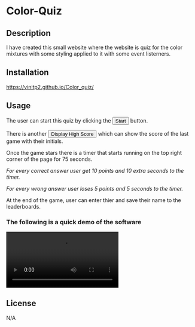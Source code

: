 # Color-Quiz

## Description

I have created this small website where the website is quiz for the color mixtures with some styling applied to it with some event listerners.

## Installation
https://vinitp2.github.io/Color_quiz/

## Usage

The user can start this quiz by clicking the <button> Start </button> button.

There is another <button> Display High Score </button> which can show the score of the last game with their initials.

Once the game stars there is a timer that starts running on the top right corner of the page for 75 seconds.
<p>
<I>For every correct answer user get 10 points and 10 extra seconds to the timer.</I>
</p>
<p>
<I>For every wrong answer user loses 5 points and 5 seconds to the timer.</I>
</p>

At the end of the game, user can enter thier and save their name to the leaderboards.

<h3>The following is a quick demo of the software</h3>

<video controls>
  
<source src="Assets/demo.mp4" type="video/mp4">
</video>

## License
N/A
